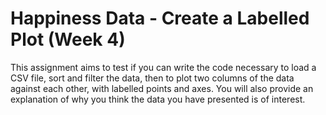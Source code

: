 # Happiness Data - Create a Labelled Plot (Week 4)
This assignment aims to test if you can write the code necessary to load a CSV file, sort and filter the data, then to plot two columns of the data against each other, with labelled points and axes. You will also provide an explanation of why you think the data you have presented is of interest. 

